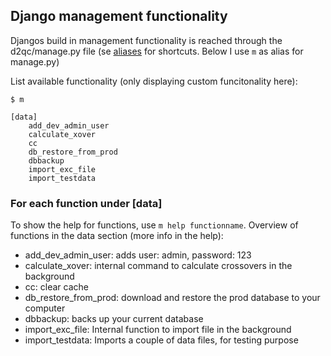 
Django management functionality
-------------------------------

Djangos build in management functionality is reached through the d2qc/manage.py
file (se [aliases](dev/ALIASES.md) for shortcuts. Below I use `m` as alias for
manage.py)

List available functionality (only displaying custom funcitonality here):

```
$ m

[data]
    add_dev_admin_user
    calculate_xover
    cc
    db_restore_from_prod
    dbbackup
    import_exc_file
    import_testdata
```

### For each function under [data] ###

To show the help for functions, use `m help functionname`. Overview of functions
in the data section (more info in the help):

* add_dev_admin_user: adds user: admin, password: 123
* calculate_xover: internal command to calculate crossovers in the background
* cc: clear cache
* db_restore_from_prod: download and restore the prod database to your computer
* dbbackup: backs up your current database
* import_exc_file: Internal function to import file in the background
* import_testdata: Imports a couple of data files, for testing purpose
